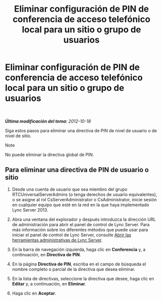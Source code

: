 ﻿---
title: Eliminar configuración de PIN de conferencia de acceso telefónico local para un sitio o grupo de usuarios
TOCTitle: Eliminar configuración de PIN de conferencia de acceso telefónico local para un sitio o grupo de usuarios
ms:assetid: 15a9faee-d024-4c0e-b2a0-fe7e7dc00589
ms:mtpsurl: https://technet.microsoft.com/es-es/library/Gg520955(v=OCS.15)
ms:contentKeyID: 48274535
ms.date: 01/07/2017
mtps_version: v=OCS.15
ms.translationtype: HT
---

# Eliminar configuración de PIN de conferencia de acceso telefónico local para un sitio o grupo de usuarios

 

_**Última modificación del tema:** 2012-10-18_

Siga estos pasos para eliminar una directiva de PIN de nivel de usuario o de nivel de sitio.


> [!NOTE]
> No puede eliminar la directiva global de PIN.



## Para eliminar una directiva de PIN de usuario o sitio

1.  Desde una cuenta de usuario que sea miembro del grupo RTCUniversalServerAdmins (o tenga derechos de usuario equivalentes), o se asigne al rol CsServerAdministrator o CsAdministrator, inicie sesión en cualquier equipo que esté en la red en la que haya implementado Lync Server 2013.

2.  Abra una ventana del explorador y después introduzca la dirección URL de administración para abrir el panel de control de Lync Server. Para más información sobre los diferentes métodos que puede usar para iniciar el panel de control de Lync Server, consulte [Abrir las herramientas administrativas de Lync Server](lync-server-2013-open-lync-server-administrative-tools.md).

3.  En la barra de navegación izquierda, haga clic en **Conferencia** y, a continuación, en **Directiva de PIN**.

4.  En la página **Directiva de PIN**, escriba en el campo de búsqueda el nombre completo o parcial de la directiva que desea eliminar.

5.  En la lista de directivas, seleccione la directiva que desee, haga clic en **Editar** y, a continuación, en **Eliminar**.

6.  Haga clic en **Aceptar**.

